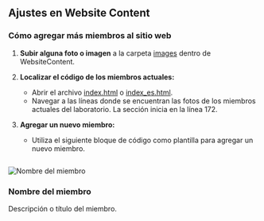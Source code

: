 ## Ajustes en Website Content

### Cómo agregar más miembros al sitio web

1. **Subir alguna foto o imagen** a la carpeta [images](https://github.com/LaboratorioSaludVisual/LabSaludVisual/tree/main/WebsiteContent/images) dentro de WebsiteContent.

2. **Localizar el código de los miembros actuales:**
   - Abrir el archivo [index.html](https://github.com/LaboratorioSaludVisual/LabSaludVisual/blob/main/index.html) o [index_es.html](https://github.com/LaboratorioSaludVisual/LabSaludVisual/blob/main/index_es.html).
   - Navegar a las líneas donde se encuentran las fotos de los miembros actuales del laboratorio. La sección inicia en la línea 172.

3. **Agregar un nuevo miembro:**
   - Utiliza el siguiente bloque de código como plantilla para agregar un nuevo miembro.

   ```html
<div class="miembro">
  <img src="images/nombre_del_miembro.jpg" alt="Nombre del miembro">
  <h3>Nombre del miembro</h3>
  <p>Descripción o título del miembro.</p>
</div>

